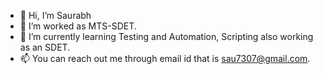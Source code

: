 - 👋 Hi, I’m Saurabh
- 👀 I’m worked as MTS-SDET.
- 🌱 I’m currently learning Testing and Automation, Scripting also working as an SDET.
- 📫 You can reach out me through email id that is sau7307@gmail.com.

<!---
saurabh7307/saurabh7307 is a ✨ special ✨ repository because its `README.md` (this file) appears on your GitHub profile.
You can click the Preview link to take a look at your changes.
--->

